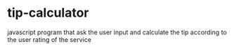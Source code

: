 # tip-calculator
javascript program that ask the user input and calculate the tip according to the user rating of the service

